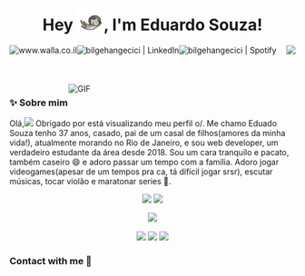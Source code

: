 

<div align="center">
<h1 title="hehehe"> Hey <img src="assets/space-cat.webp" height="40">, I'm Eduardo Souza!</h1>
</div>


[<img align="left" alt="www.walla.co.il" height="30px" src="https://www.flaticon.com/svg/static/icons/svg/2996/2996826.svg" />][website]
[<img align="left" alt="bilgehangecici | LinkedIn" height="30px" src="https://www.flaticon.com/svg/static/icons/svg/725/725337.svg"/>][linkedin]
[<img align="left" alt="bilgehangecici | Spotify" height="30px" src="https://www.flaticon.com/svg/static/icons/svg/725/725281.svg" />][Spotify]
<img align="right" src="http://estruyf-github.azurewebsites.net/api/VisitorHit?user=EduSouza-programmer&repo=Bgstatic&countColorcountColor&countColor=%237B1E7B"/>  

<br/><br/><br/><br/>
<img align="right" width="400px" alt="GIF" src="https://i.pinimg.com/originals/e4/26/70/e426702edf874b181aced1e2fa5c6cde.gif" />

 ### ✨ Sobre mim

<p>Olá,<img src="https://raw.githubusercontent.com/MartinHeinz/MartinHeinz/master/wave.gif" width="30px"> Obrigado por está visualizando meu perfil o/. 
Me chamo Eduado Souza tenho 37 anos, casado, pai de um casal de filhos(amores da minha vida!), atualmente morando no Rio de Janeiro, e sou web developer, um verdadeiro estudante da área desde 2018. Sou um cara tranquilo e pacato, também caseiro 😄 e adoro passar um tempo com a família. Adoro jogar videogames(apesar de um tempos pra ca, tá difícil jogar srsr), escutar músicas, tocar violão e maratonar series 💪.</p>


<p align=center>
  <img height="150px" src="https://github-readme-stats.vercel.app/api?username=EduSouza-programmer&show_icons=true&theme=tokyonight&hide_title=false&count_private=true" />
  <img height="150px" src="https://github-readme-stats.vercel.app/api/top-langs/?username=EduSouza-programmer&layout=compact&hide=html,Makefile&text_color=daf7dc&bg_color=151515" />
</p>


<p align=center>
  <img src="https://github-profile-trophy.vercel.app/?username=EduSouza-programmer&theme=onedark&rank=SECRET,SSS,SS,S,AAA,AA,A,B" />
</p>

<p align=center>
  <img src="https://badges.pufler.dev/visits/EduSouza-programmer/EduSouza-programmer?color=black&logo=github" />
  <img src="https://komarev.com/ghpvc/?username=EduSouza-programmer" />
  <img src="https://hits.seeyoufarm.com/api/count/incr/badge.svg?url=https%3A%2F%2Fgithub.com%2FEduSouza-programmer&count_bg=%23DDC3FF&title_bg=%23555555&icon=&icon_color=%23E7E7E7&title=hits&edge_flat=false" />
</p>


### Contact with me 📝



<br />



[website]: https://racheliver.github.io
[linkedin]: https://www.linkedin.com/in/racheli-verechzon-5343bb123/
[Spotify]: https://open.spotify.com/user/31tnttfhh73nx44zimoaeofqyi6u

